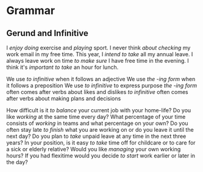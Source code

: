 # Grammar

## Gerund and Infinitive

I _enjoy doing_ exercise and _playing_ sport.
I never think _about checking_ my work email in my free time.
This year, I _intend to take_ all my annual leave.
I always leave work on time _to make sure_ I have free time in the evening.
I think it's _important to take_ an hour for lunch.

We use _to infinitive_ when it follows an adjective
We use _the -ing form_ when it follows a preposition
We use _to infinitive_ to express purpose
_the -ing form_ often comes after verbs about likes and dislikes
_to infinitive_ often comes after verbs about making plans and decisions

How difficult is it _to balance_ your current job with your home-life?
Do you like _working_ at the same time every day?
What percentage of your time consists of _working_ in teams and what percentage on your own?
Do you often stay late _to finish_ what you are working on or do you leave it until the next day?
Do you plan to _take_ unpaid leave at any time in the next three years?
In your position, is it easy _to take_ time off for childcare or to care for a sick or elderly relative?
Would you like _managing_ your own working hours?
If you had flexitime would you decide _to start_ work earlier or later in the day?
